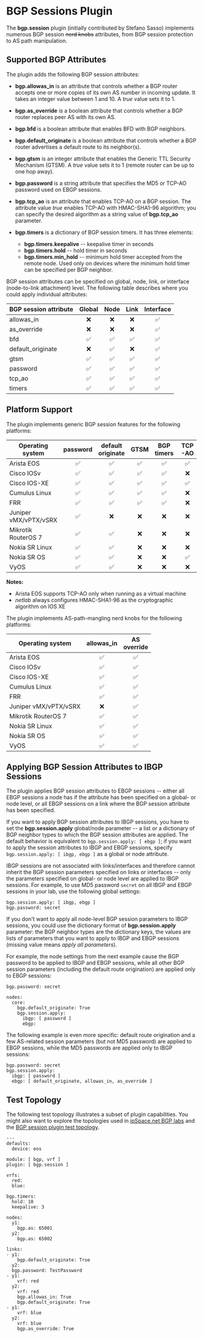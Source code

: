 # BGP Sessions Plugin

The **bgp.session** plugin (initially contributed by Stefano Sasso) implements numerous BGP session ~~nerd knobs~~ attributes, from BGP session protection to AS path manipulation.

## Supported BGP Attributes

The plugin adds the following BGP session attributes:

* **bgp.allowas_in** is an attribute that controls whether a BGP router accepts one or more copies of its own AS number in incoming update. It takes an integer value between 1 and 10. A *true* value sets it to 1.
* **bgp.as_override** is a boolean attribute that controls whether a BGP router replaces peer AS with its own AS.
* **bgp.bfd** is a boolean attribute that enables BFD with BGP neighbors.
* **bgp.default_originate** is a boolean attribute that controls whether a BGP router advertises a default route to its neighbor(s).
* **bgp.gtsm** is an integer attribute that enables the Generic TTL Security Mechanism (GTSM). A *true* value sets it to 1 (remote router can be up to one hop away).
* **bgp.password** is a string attribute that specifies the MD5  or TCP-AO password used on EBGP sessions.
* **bgp.tcp_ao** is an attribute that enables TCP-AO on a BGP session. The attribute value *true* enables TCP-AO with HMAC-SHA1-96 algorithm; you can specify the desired algorithm as a string value of **bgp.tcp_ao** parameter.
* **bgp.timers** is a dictionary of BGP session timers. It has three elements:

	* **bgp.timers.keepalive** -- keepalive timer in seconds
	* **bgp.timers.hold** -- hold timer in seconds
	* **bgp.timers.min_hold** -- minimum hold timer accepted from the remote node. Used only on devices where the minimum hold timer can be specified per BGP neighbor.

BGP session attributes can be specified on global, node, link, or interface (node-to-link attachment) level. The following table describes where you could apply individual attributes:

| BGP session attribute | Global | Node | Link | Interface |
|-----------------------|:------:|:----:|:----:|:---------:|
| allowas_in            |    ❌   |  ❌   |  ❌   |    ✅     |
| as_override           |    ❌   |  ❌   |  ❌   |    ✅     |
| bfd                   |   ✅   |  ✅  |  ✅  |    ✅     |
| default_originate     |    ❌   |  ✅  |  ❌   |    ✅     |
| gtsm                  |   ✅   |  ✅  |  ✅  |    ✅     |
| password              |   ✅   |  ✅  |  ✅  |    ✅     |
| tcp_ao                |   ✅   |  ✅  |  ✅  |    ✅     |
| timers                |   ✅   |  ✅  |  ✅  |    ✅     |

## Platform Support

The plugin implements generic BGP session features for the following platforms:

| Operating system    | password | default<br>originate | GTSM | BGP<br>timers | TCP-AO | BFD |
| ------------------- | :------: | :---------------: | :--: | :--: | :--: | :-: |
| Arista EOS          |    ✅    |     ✅                | ✅  | ✅  | ✅  | ✅ |
| Cisco IOSv          |    ✅    |    ✅                | ✅  | ✅  |  ❌  | ✅ |
| Cisco IOS-XE        |    ✅    |    ✅                | ✅  | ✅  | ✅  | ✅ |
| Cumulus Linux       |    ✅    |    ✅                | ✅  | ✅  |  ❌  | ✅ |
| FRR                 |    ✅    |    ✅                | ✅  | ✅  |  ❌  | ❌  |
| Juniper vMX/vPTX/vSRX |    ✅    |    ❌                 |  ❌  |  ❌  |  ❌  | ❌  |
| Mikrotik RouterOS 7 |    ✅    |    ✅                |  ❌  |  ❌  |  ❌  | ❌  |
| Nokia SR Linux      |    ✅    |    ✅                |  ❌  |  ❌  |  ❌  | ❌  |
| Nokia SR OS         |    ✅    |    ✅                |  ❌  |  ❌  | ✅  | ❌  |
| VyOS                |    ✅    |    ✅                |  ❌  |  ❌  |  ❌  | ❌  |

**Notes:**
* Arista EOS supports TCP-AO only when running as a virtual machine
* _netlab_ always configures HMAC-SHA1-96 as the cryptographic algorithm on IOS XE

The plugin implements AS-path-mangling nerd knobs for the following platforms:

| Operating system    | allowas_in | AS<br>override |
| ------------------- | :--------: | :---------: |
| Arista EOS          |      ✅    |     ✅      |
| Cisco IOSv          |      ✅    |     ✅      |
| Cisco IOS-XE        |      ✅    |     ✅      |
| Cumulus Linux       |      ✅    |     ✅      |
| FRR                 |      ✅    |     ✅      |
| Juniper vMX/vPTX/vSRX |     ❌    |     ✅      |
| Mikrotik RouterOS 7 |      ✅    |     ✅      |
| Nokia SR Linux      |      ✅    |     ✅      |
| Nokia SR OS         |      ✅    |     ✅      |
| VyOS                |      ✅    |     ✅      |

## Applying BGP Session Attributes to IBGP Sessions

The plugin applies BGP session attributes to EBGP sessions -- either all EBGP sessions a node has if the attribute has been specified on a global- or node level, or all EBGP sessions on a link where the BGP session attribute has been specified.

If you want to apply BGP session attributes to IBGP sessions, you have to set the **bgp.session.apply** global/node parameter -- a list or a dictionary of BGP neighbor types to which the BGP session attributes are applied. The default behavior is equivalent to `bgp.session.apply: [ ebgp ]`; if you want to apply the session attributes to IBGP and EBGP sessions, specify `bgp.session.apply: [ ibgp, ebgp ]` as a global or node attribute.

IBGP sessions are not associated with links/interfaces and therefore cannot inherit the BGP session parameters specified on links or interfaces -- only the parameters specified on global- or node level are applied to IBGP sessions. For example, to use MD5 password `secret` on all IBGP and EBGP sessions in your lab, use the following global settings:

```
bgp.session.apply: [ ibgp, ebgp ]
bgp.password: secret
```

If you don't want to apply all node-level BGP session parameters to IBGP sessions, you could use the dictionary format of **bgp.session.apply** parameter: the BGP neighbor types are the dictionary keys, the values are lists of parameters that you want to apply to IBGP and EBGP sessions (missing value means _apply all parameters_).

For example, the node settings from the next example cause the BGP password to be applied to IBGP and EBGP sessions, while all other BGP session parameters (including the default route origination) are applied only to EBGP sessions:

```
bgp.password: secret

nodes:
  core:
    bgp.default_originate: True
    bgp.session.apply:
      ibgp: [ password ]
      ebgp:
```

The following example is even more specific: default route origination and a few AS-related session parameters (but not MD5 password) are applied to EBGP sessions, while the MD5 passwords are applied only to IBGP sessions:

```
bgp.password: secret
bgp.session.apply:
  ibgp: [ password ]
  ebgp: [ default_originate, allowas_in, as_override ]
```

## Test Topology

The following test topology illustrates a subset of plugin capabilities. You might also want to explore the topologies used in [ipSpace.net BGP labs](https://github.com/ipspace/bgplab) and the [BGP session plugin test topology](https://github.com/ipspace/netlab/blob/dev/tests/topology/input/ebgp.utils.yml).

```
---
defaults:
  device: eos

module: [ bgp, vrf ]
plugin: [ bgp.session ]

vrfs:
  red:
  blue:

bgp.timers:
  hold: 10
  keepalive: 3

nodes:
  y1:
    bgp.as: 65001
  y2:
    bgp.as: 65002

links:
- y1:
    bgp.default_originate: True
  y2:
  bgp.password: TestPassword
- y1:
    vrf: red
  y2:
    vrf: red
    bgp.allowas_in: True
    bgp.default_originate: True
- y1:
    vrf: blue
  y2:
    vrf: blue
    bgp.as_override: True
```
